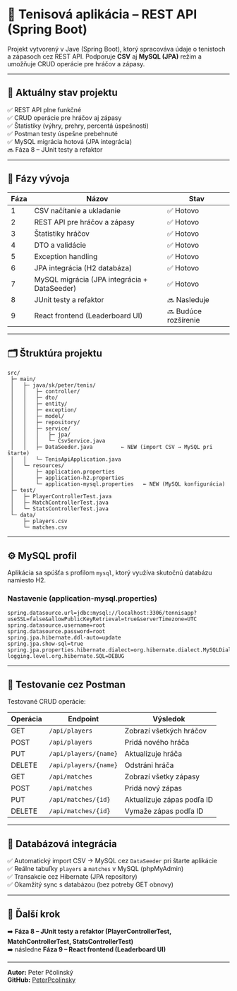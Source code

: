 # 🎾 Tenisová aplikácia – REST API (Spring Boot)

Projekt vytvorený v Jave (Spring Boot), ktorý spracováva údaje o tenistoch a zápasoch cez REST API.
Podporuje **CSV** aj **MySQL (JPA)** režim a umožňuje CRUD operácie pre hráčov a zápasy.

---

## 🚀 Aktuálny stav projektu

✅ REST API plne funkčné  
✅ CRUD operácie pre hráčov aj zápasy  
✅ Štatistiky (výhry, prehry, percentá úspešnosti)  
✅ Postman testy úspešne prebehnuté  
✅ MySQL migrácia hotová (JPA integrácia)  
🔜 Fáza 8 – JUnit testy a refaktor

---

## 🧩 Fázy vývoja

| Fáza | Názov | Stav |
|------|--------|------|
| 1 | CSV načítanie a ukladanie | ✅ Hotovo |
| 2 | REST API pre hráčov a zápasy | ✅ Hotovo |
| 3 | Štatistiky hráčov | ✅ Hotovo |
| 4 | DTO a validácie | ✅ Hotovo |
| 5 | Exception handling | ✅ Hotovo |
| 6 | JPA integrácia (H2 databáza) | ✅ Hotovo |
| 7 | MySQL migrácia (JPA integrácia + DataSeeder) | ✅ Hotovo |
| 8 | JUnit testy a refaktor | 🔜 Nasleduje |
| 9 | React frontend (Leaderboard UI) | 🔜 Budúce rozšírenie |

---

## 🗂️ Štruktúra projektu

```
src/
 ├─ main/
 │   ├─ java/sk/peter/tenis/
 │   │   ├─ controller/
 │   │   ├─ dto/
 │   │   ├─ entity/
 │   │   ├─ exception/
 │   │   ├─ model/
 │   │   ├─ repository/
 │   │   ├─ service/
 │   │   │   ├─ jpa/
 │   │   │   └─ CsvService.java
 │   │   ├─ DataSeeder.java         ← NEW (import CSV → MySQL pri štarte)
 │   │   └─ TenisApiApplication.java
 │   └─ resources/
 │       ├─ application.properties
 │       ├─ application-h2.properties
 │       └─ application-mysql.properties   ← NEW (MySQL konfigurácia)
 ├─ test/
 │   ├─ PlayerControllerTest.java
 │   ├─ MatchControllerTest.java
 │   └─ StatsControllerTest.java
 └─ data/
     ├─ players.csv
     └─ matches.csv
```

---

## ⚙️ MySQL profil

Aplikácia sa spúšťa s profilom `mysql`, ktorý využíva skutočnú databázu namiesto H2.

### Nastavenie (application-mysql.properties)
```properties
spring.datasource.url=jdbc:mysql://localhost:3306/tennisapp?useSSL=false&allowPublicKeyRetrieval=true&serverTimezone=UTC
spring.datasource.username=root
spring.datasource.password=root
spring.jpa.hibernate.ddl-auto=update
spring.jpa.show-sql=true
spring.jpa.properties.hibernate.dialect=org.hibernate.dialect.MySQLDialect
logging.level.org.hibernate.SQL=DEBUG
```

---

## 🧠 Testovanie cez Postman

Testované CRUD operácie:

| Operácia | Endpoint | Výsledok |
|-----------|-----------|----------|
| GET | `/api/players` | Zobrazí všetkých hráčov |
| POST | `/api/players` | Pridá nového hráča |
| PUT | `/api/players/{name}` | Aktualizuje hráča |
| DELETE | `/api/players/{name}` | Odstráni hráča |
| GET | `/api/matches` | Zobrazí všetky zápasy |
| POST | `/api/matches` | Pridá nový zápas |
| PUT | `/api/matches/{id}` | Aktualizuje zápas podľa ID |
| DELETE | `/api/matches/{id}` | Vymaže zápas podľa ID |

---

## 🧾 Databázová integrácia

✅ Automatický import CSV → MySQL cez `DataSeeder` pri štarte aplikácie  
✅ Reálne tabuľky `players` a `matches` v MySQL (phpMyAdmin)  
✅ Transakcie cez Hibernate (JPA repository)  
✅ Okamžitý sync s databázou (bez potreby GET obnovy)

---

## 📅 Ďalší krok

➡️ **Fáza 8 – JUnit testy a refaktor (PlayerControllerTest, MatchControllerTest, StatsControllerTest)**  
➡️ následne **Fáza 9 – React frontend (Leaderboard UI)**

---

**Autor:** Peter Pčolinský  
**GitHub:** [PeterPcolinsky](https://github.com/PeterPcolinsky)
